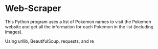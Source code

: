 # Web-Scraper
This Python program uses a list of Pokemon names to visit the Pokemon website and get all the information for each Pokemon in the list (including images).


Using urllib, BeautifulSoup, requests, and re
